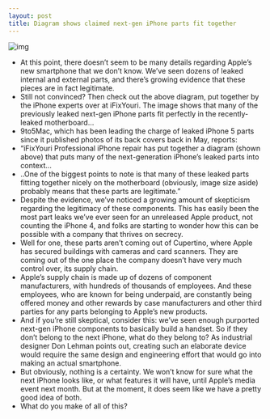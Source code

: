 ```yaml
---
layout: post
title: Diagram shows claimed next-gen iPhone parts fit together
---
```

![img](http://media.idownloadblog.com/wp-content/uploads/2012/08/iphone5-diagram.jpg)
* At this point, there doesn’t seem to be many details regarding Apple’s new smartphone that we don’t know. We’ve seen dozens of leaked internal and external parts, and there’s growing evidence that these pieces are in fact legitimate.
* Still not convinced? Then check out the above diagram, put together by the iPhone experts over at iFixYouri. The image shows that many of the previously leaked next-gen iPhone parts fit perfectly in the recently-leaked motherboard…
* 9to5Mac, which has been leading the charge of leaked iPhone 5 parts since it published photos of its back covers back in May, reports:
* “iFixYouri Professional iPhone repair has put together a diagram (shown above) that puts many of the next-generation iPhone’s leaked parts into context…
* ..One of the biggest points to note is that many of these leaked parts fitting together nicely on the motherboard (obviously, image size aside) probably means that these parts are legitimate.”
* Despite the evidence, we’ve noticed a growing amount of skepticism regarding the legitimacy of these components. This has easily been the most part leaks we’ve ever seen for an unreleased Apple product, not counting the iPhone 4, and folks are starting to wonder how this can be possible with a company that thrives on secrecy.
* Well for one, these parts aren’t coming out of Cupertino, where Apple has secured buildings with cameras and card scanners. They are coming out of the one place the company doesn’t have very much control over, its supply chain.
* Apple’s supply chain is made up of dozens of component manufacturers, with hundreds of thousands of employees. And these employees, who are known for being underpaid, are constantly being offered money and other rewards by case manufacturers and other third parties for any parts belonging to Apple’s new products.
* And if you’re still skeptical, consider this: we’ve seen enough purported next-gen iPhone components to basically build a handset. So if they don’t belong to the next iPhone, what do they belong to? As industrial designer Don Lehman points out, creating such an elaborate device would require the same design and engineering effort that would go into making an actual smartphone.
* But obviously, nothing is a certainty. We won’t know for sure what the next iPhone looks like, or what features it will have, until Apple’s media event next month. But at the moment, it does seem like we have a pretty good idea of both.
* What do you make of all of this?

